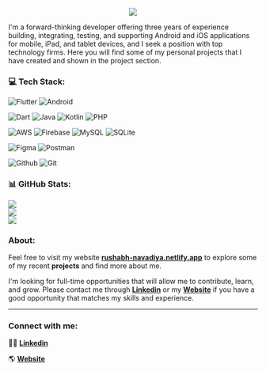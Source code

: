 

<p align="center">
  <img src="https://readme-typing-svg.herokuapp.com?font=roboto&color=ff661b&size=25&duration=3000&center=true&vCenter=true&width=550&height=70&lines=Hey+There+👋,+I'm+Rushabh;Flutter|Android+Software+Developer;Loves+To+Build+Projects+🛠;A+Problem+Solver+🕵;">
</p>



I'm a forward-thinking developer offering three years of experience building, integrating, testing, and supporting Android and iOS applications for mobile, iPad, and tablet devices, and I seek a position with top technology firms.
Here you will find some of my personal projects that I have created and shown in the project section.



### 💻 Tech Stack:

![Flutter](https://img.shields.io/badge/Flutter-%2302569B.svg?style=for-the-badge&logo=Android&logoColor=white) ![Android](https://img.shields.io/badge/Android-%23a4c639.svg?style=for-the-badge&logo=Android&logoColor=white)

![Dart](https://img.shields.io/badge/dart-%230175C2.svg?style=for-the-badge&logo=dart&logoColor=white) ![Java](https://img.shields.io/badge/java-%23ED8B00.svg?style=for-the-badge&logo=java&logoColor=white) ![Kotlin](https://img.shields.io/badge/kotlin-%230095D5.svg?style=for-the-badge&logo=kotlin&logoColor=white) ![PHP](https://img.shields.io/badge/php-%23777BB4.svg?style=for-the-badge&logo=php&logoColor=white) 

![AWS](https://img.shields.io/badge/AWS-%23FF9900.svg?style=for-the-badge&logo=amazon-aws&logoColor=white) ![Firebase](https://img.shields.io/badge/firebase-%23039BE5.svg?style=for-the-badge&logo=firebase)  ![MySQL](https://img.shields.io/badge/mysql-%2300f.svg?style=for-the-badge&logo=mysql&logoColor=white) ![SQLite](https://img.shields.io/badge/sqlite-%2307405e.svg?style=for-the-badge&logo=sqlite&logoColor=white) 	

![Figma](https://img.shields.io/badge/figma-%23F24E1E.svg?style=for-the-badge&logo=figma&logoColor=white) ![Postman](https://img.shields.io/badge/Postman-FF6C37?style=for-the-badge&logo=postman&logoColor=white)

![Github](https://img.shields.io/badge/github-%23171515.svg?style=for-the-badge&logo=Github&logoColor=white) ![Git](https://img.shields.io/badge/git-EB3937?style=for-the-badge&logo=git&logoColor=white)


### 📊 GitHub Stats:

![](https://github-readme-stats.vercel.app/api?username=rushabhnavadiya&theme=dark&hide_border=false&include_all_commits=false&count_private=false)<br/>
![](https://github-readme-streak-stats.herokuapp.com/?user=rushabhnavadiya&theme=dark&hide_border=false)<br/>
![](https://github-readme-stats.vercel.app/api/top-langs/?username=rushabhnavadiya&theme=dark&hide_border=false&include_all_commits=false&count_private=false&layout=compact)




### About:

Feel free to visit my website **[rushabh-navadiya.netlify.app](https://rushabh-navadiya.netlify.app)** to explore some of my recent **projects** and find more about me.

I'm looking for full-time opportunities that will allow me to contribute, learn, and grow. Please contact me through **[Linkedin](https://linkedin.com/in/rushabh-navadiya-77342118b)** or my **[Website](https://rushabh-navadiya.netlify.app)** if you have a good opportunity that matches my skills and experience.

---

### Connect with me:

👨‍💼 **[Linkedin](https://linkedin.com/in/rushabh-navadiya-77342118b)**

🌎 **[Website](https://rushabh-navadiya.netlify.app)**
